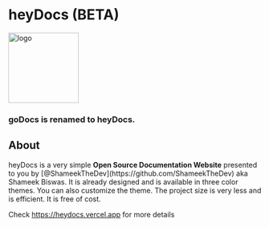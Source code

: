 <h1>heyDocs (BETA)</h1>
<img src="https://user-images.githubusercontent.com/76860203/194856445-d749cefc-c014-4919-941c-e335c8b0a4b5.png" alt="logo" height="140px"/>
<h3>goDocs is renamed to heyDocs.</h3>
<h2>About</h2>
<p>
heyDocs is a very simple <b>Open Source Documentation Website</b> presented to you by [@ShameekTheDev](https://github.com/ShameekTheDev) aka Shameek Biswas. It is already designed and is available in three color themes. You can also customize the theme. The project size is very less and is efficient. It is free of cost.
</p>

Check <a href="https://godocs.vercel.app">https://heydocs.vercel.app</a> for more details
